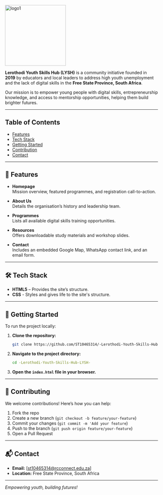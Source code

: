 <img width="200" height="200" alt="logo1" src="https://github.com/user-attachments/assets/812ea805-c6ef-4cdf-bb47-05187df92a3f" /> 

**Lerothodi Youth Skills Hub (LYSH)** is a community initiative founded in **2019** by educators and local leaders to address high youth unemployment and the lack of digital skills in the **Free State Province, South Africa**.

Our mission is to empower young people with digital skills, entrepreneurship knowledge, and access to mentorship opportunities, helping them build brighter futures.

---

## Table of Contents

- [Features](#-features)
- [Tech Stack](#%EF%B8%8F-tech-stack)
- [Getting Started](#-getting-started)
- [Contribution](#-contributing)
- [Contact](#-contact)

---

## 🌟 Features

- **Homepage**  
  Mission overview, featured programmes, and registration call-to-action.

- **About Us**  
  Details the organisation’s history and leadership team.

- **Programmes**  
  Lists all available digital skills training opportunities.

- **Resources**  
  Offers downloadable study materials and workshop slides.

- **Contact**  
  Includes an embedded Google Map, WhatsApp contact link, and an email form.

---

## 🛠️ Tech Stack

- **HTML5** – Provides the site’s structure.
- **CSS** - Styles and gives life to the site's structure.

---

## 🚀 Getting Started

To run the project locally:

1. **Clone the repository:**
   ```bash
   git clone https://github.com/ST10465314/-Lerothodi-Youth-Skills-Hub-LYSH-.git
   ```
2. **Navigate to the project directory:**
   ```bash
   cd -Lerothodi-Youth-Skills-Hub-LYSH-
   ```
3. **Open the `index.html` file in your browser.**

---

## 🤝 Contributing

We welcome contributions! Here’s how you can help:

1. Fork the repo
2. Create a new branch (`git checkout -b feature/your-feature`)
3. Commit your changes (`git commit -m 'Add your feature`)
4. Push to the branch (`git push origin feature/your-feature`)
5. Open a Pull Request

---

## 📬 Contact

- **Email:** [st10465314@rcconnect.edu.za]
- **Location:** Free State Province, South Africa

---

*Empowering youth, building futures!*
